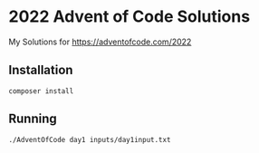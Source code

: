 # 2022 Advent of Code Solutions

My Solutions for https://adventofcode.com/2022

## Installation

```shell
composer install
```

## Running 

```shell
./AdventOfCode day1 inputs/day1input.txt
```